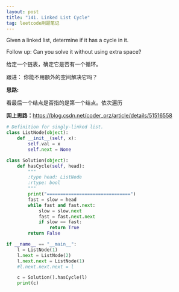 ```yaml
---
layout: post
title: "141. Linked List Cycle"
tag: leetcode刷题笔记
---
```


Given a linked list, determine if it has a cycle in it.

Follow up:
Can you solve it without using extra space?

给定一个链表，确定它是否有一个循环。

跟进：
你能不用额外的空间解决它吗？

**思路:**

看最后一个结点是否指的是第一个结点。依次遍历

**网上思路：**<https://blog.csdn.net/coder_orz/article/details/51516558>

~~~python
# Definition for singly-linked list.
class ListNode(object):
    def __init__(self, x):
        self.val = x
        self.next = None

class Solution(object):
    def hasCycle(self, head):
        """
        :type head: ListNode
        :rtype: bool
        """
        print("===============================")
        fast = slow = head
        while fast and fast.next:
            slow = slow.next
            fast = fast.next.next
            if slow == fast:
                return True
        return False

if __name__ == "__main__":
    l = ListNode(1)
    l.next = ListNode(2)
    l.next.next = ListNode(1)
    #l.next.next.next = l

    c = Solution().hasCycle(l)
    print(c)
~~~

